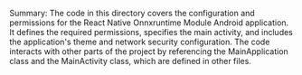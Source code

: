 Summary:
The code in this directory covers the configuration and permissions for the React Native Onnxruntime Module Android application. It defines the required permissions, specifies the main activity, and includes the application's theme and network security configuration. The code interacts with other parts of the project by referencing the MainApplication class and the MainActivity class, which are defined in other files.